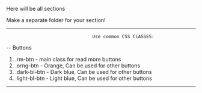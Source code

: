 
Here will be all sections

Make a separate folder for your section!

--------------------------------------------------------------------------------
                                    Use common CSS CLASSES:
-- Buttons
1. .rm-btn         - main class for read more buttons
2. .orng-btn       - Orange, Can be used for other buttons
3. .dark-bl-btn    - Dark blue, Can be used for other buttons
4. .light-bl-btn   - Light blue, Can be used for other buttons

--------------------------------------------------------------------------------
